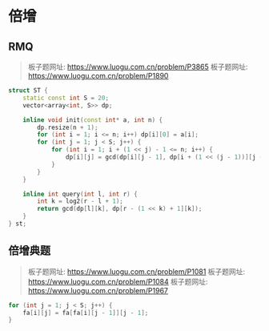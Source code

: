 # 倍增

## RMQ

> 板子题网址: https://www.luogu.com.cn/problem/P3865
> 板子题网址: https://www.luogu.com.cn/problem/P1890

```cpp
struct ST {
    static const int S = 20;
    vector<array<int, S>> dp;

    inline void init(const int* a, int n) {
        dp.resize(n + 1);
        for (int i = 1; i <= n; i++) dp[i][0] = a[i];
        for (int j = 1; j < S; j++) {
            for (int i = 1; i + (1 << j) - 1 <= n; i++) {
                dp[i][j] = gcd(dp[i][j - 1], dp[i + (1 << (j - 1))][j - 1]);
            }
        }
    }

    inline int query(int l, int r) {
        int k = log2(r - l + 1);
        return gcd(dp[l][k], dp[r - (1 << k) + 1][k]);
    }
} st;
```

## 倍增典题

> 板子题网址: https://www.luogu.com.cn/problem/P1081
> 板子题网址: https://www.luogu.com.cn/problem/P1084
> 板子题网址: https://www.luogu.com.cn/problem/P1967

```cpp
for (int j = 1; j < S; j++) {
    fa[i][j] = fa[fa[i][j - 1]][j - 1];
}
```
